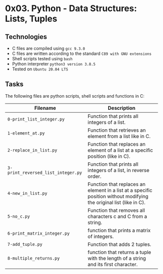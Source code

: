 # 0x03. Python - Data Structures: Lists, Tuples

## Technologies
* C files are compiled using `gcc 9.3.0`
* C files are written according to the standard `C89 with GNU extensions`
* Shell scripts tested using `bash`
* Python interpreter `python3 version 3.8.5`
* Tested on `Ubuntu 20.04 LTS`

## Tasks
The following files are python scripts, shell scripts and functions in C:

| Filename | Description |
| -------- | ----------- |
| `0-print_list_integer.py` | Function that prints all integers of a list. |
| `1-element_at.py` | Function that retrieves an element from a list like in C. |
| `2-replace_in_list.py` | Function that replaces an element of a list at a specific position (like in C). |
| `3-print_reversed_list_integer.py` | Function that prints all integers of a list, in reverse order. |
| `4-new_in_list.py` | Function that replaces an element in a list at a specific position without modifying the original list (like in C). |
| `5-no_c.py` | Function that removes all characters c and C from a string. |
| `6-print_matrix_integer.py` | function that prints a matrix of integers. |
| `7-add_tuple.py` | Function that adds 2 tuples. |
| `8-multiple_returns.py` | function that returns a tuple with the length of a string and its first character. |
